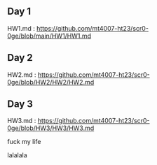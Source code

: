 ## Day 1
HW1.md : https://github.com/mt4007-ht23/scr0-0ge/blob/main/HW1/HW1.md

## Day 2
HW2.md : https://github.com/mt4007-ht23/scr0-0ge/blob/HW2/HW2/HW2.md

## Day 3
HW3.md : https://github.com/mt4007-ht23/scr0-0ge/blob/HW3/HW3/HW3.md

fuck my life

lalalala
